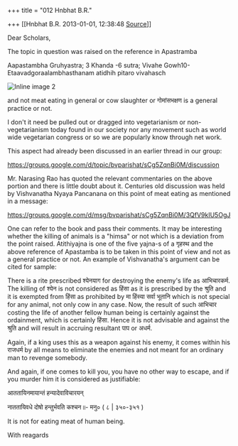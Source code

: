 +++
title = "012 Hnbhat B.R."

+++
[[Hnbhat B.R.	2013-01-01, 12:38:48 [Source](https://groups.google.com/g/bvparishat/c/61H1QsFqBX4)]]



Dear Scholars,

  

The topic in question was raised on the reference in Apastramba

  

Aapastambha Gruhyastra; 3 Khanda -6 sutra; Vivahe Gowh10-Etaavadgoraalambhasthanam atidhih pitaro vivahasch  

  

![Inline image 2](https://groups.google.com/group/bvparishat/attach/37faf2f18a012942/image.png?part=0.1)  

  
  

and not meat eating in general or cow slaughter or गोमांसभक्षण is a general practice or not.

  

I don't it need be pulled out or dragged into vegetarianism or non-vegetarianism today found in our society nor any movement such as world wide vegetarian congress or so we are popularly know through net work.

  

This aspect had already been discussed in an earlier thread in our group:

  

<https://groups.google.com/d/topic/bvparishat/sCg5ZqnBi0M/discussion>  

  

Mr. Narasing Rao has quoted the relevant commentaries on the above portion and there is little doubt about it. Centuries old discussion was held by Vishvanatha Nyaya Pancanana on this point of meat eating as mentioned in a message:  

  

<https://groups.google.com/d/msg/bvparishat/sCg5ZqnBi0M/3QfV9kIU5OgJ>  

  

One can refer to the book and pass their comments. It may be interesting whether the killing of animals is a "himsa" or not which is a deviation from the point raised. Atithiyajna is one of the five yajna-s of a गृहस्थ and the above reference of Apastamba is to be taken in this point of view and not as a general practice or not. An example of Vishvanatha's argument can be cited for sample:

  

There is a rite prescribed श्येनयाग for destroying the enemy's life as आभिचारकर्म. The killing of श्येन is not considered as हिंसा as it is prescribed by the श्रुति and it is exempted from हिंसा as prohibited by
मा हिंस्या सर्वा भूतानि which is not special for any animal, not only cow in any case. Now, the result of such आभिचार costing the life of another fellow human being is certainly against the ordainment, which is certainly हिंसा. Hence it is not advisable and against the श्रुति and will result in accruing resultant पाप or अधर्म.

  

Again, if a king uses this as a weapon against his enemy, it comes within his राजधर्म by all means to eliminate the enemies and not meant for an ordinary man to revenge somebody.

  

And again, if one comes to kill you, you have no other way to escape, and if you murder him it is considered as justifiable:

  

आततायिनमायान्तं हन्यादेवाविचारयन्

नाततायिवधे दोषो हन्तुर्भवति कश्चन॥- मनु० ( ८ \| ३५०-३५१ )

  

It is not for eating meat of human being.

  

With reagards

  

  

  

  

  

  

  

  

  

  

  

  

